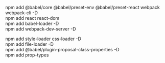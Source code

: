 npm add @babel/core @babel/preset-env @babel/preset-react webpack webpack-cli -D  
npm add react react-dom  
npm add babel-loader -D  
npm add webpack-dev-server -D  

npm add style-loader css-loader -D  
npm add file-loader -D  
npm add @babel/plugin-proposal-class-properties -D  
npm add prop-types